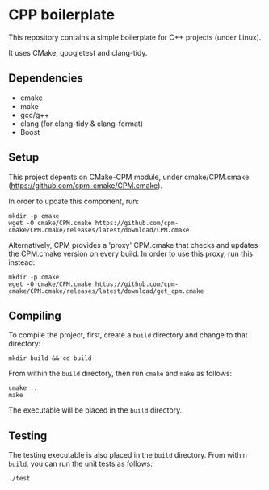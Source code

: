 # CPP boilerplate

This repository contains a simple boilerplate for C++ projects (under Linux).

It uses CMake, googletest and clang-tidy.

## Dependencies 

* cmake 
* make
* gcc/g++ 
* clang (for clang-tidy & clang-format)
* Boost

## Setup

This project depents on CMake-CPM module, under cmake/CPM.cmake (https://github.com/cpm-cmake/CPM.cmake). 

In order to update this component, run:

```
mkdir -p cmake
wget -O cmake/CPM.cmake https://github.com/cpm-cmake/CPM.cmake/releases/latest/download/CPM.cmake
```

Alternatively, CPM provides a 'proxy' CPM.cmake that checks and updates the CPM.cmake version on every build. In order to use this proxy, run this instead:

```
mkdir -p cmake
wget -O cmake/CPM.cmake https://github.com/cpm-cmake/CPM.cmake/releases/latest/download/get_cpm.cmake
```

## Compiling

To compile the project, first, create a `build` directory and change to that directory:
```
mkdir build && cd build
```
From within the `build` directory, then run `cmake` and `make` as follows:
```
cmake ..
make
```
The executable will be placed in the `build` directory.

## Testing

The testing executable is also placed in the `build` directory. From within `build`, you can run the unit tests as follows:
```
./test
```

